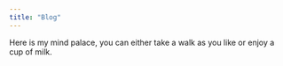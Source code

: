 ```yaml
---
title: "Blog"
---
```


Here is my mind palace, you can either take a walk as you like or enjoy a cup of milk.